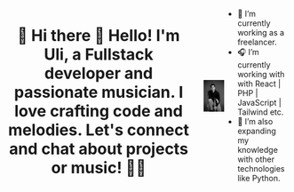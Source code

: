 <div style="display: flex; justify-content: center; align-items: center;">
  <div style="margin-right: 20px;">
    <h1 style="text-align: center;">🎵 Hi there 👋 Hello! I'm Uli, a Fullstack developer and passionate musician. I love crafting code and melodies. Let's connect and chat about projects or music! 📯📯</h1>
  </div>

   <img alt="uli" align="right" src="./ulisesbyn2.jpg" width="240px" /><br /> 




- 🎼 I’m currently working as a freelancer.
- 🎧 I’m currently working with  with React | PHP | JavaScript | Tailwind etc.
- 🎹 I’m also expanding my knowledge with other technologies like Python.
 
</div>
